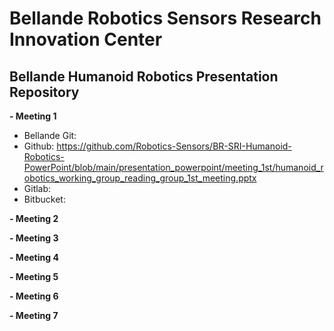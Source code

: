 # Bellande Robotics Sensors Research Innovation Center

## Bellande Humanoid Robotics Presentation Repository
**- Meeting 1**
- Bellande Git: 
- Github: https://github.com/Robotics-Sensors/BR-SRI-Humanoid-Robotics-PowerPoint/blob/main/presentation_powerpoint/meeting_1st/humanoid_robotics_working_group_reading_group_1st_meeting.pptx
- Gitlab:
- Bitbucket:

**- Meeting 2**

**- Meeting 3**

**- Meeting 4**

**- Meeting 5**

**- Meeting 6**

**- Meeting 7**
